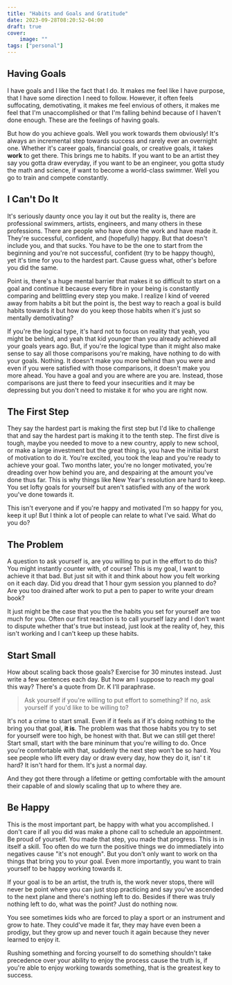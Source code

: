 ```yaml
---
title: "Habits and Goals and Gratitude"
date: 2023-09-28T08:20:52-04:00
draft: true
cover:
    image: ""
tags: ["personal"]
---
```


## Having Goals

I have goals and I like the fact that I do. It makes me feel like I have purpose, that I have some direction I need to follow. However, it often feels suffocating, demotivating, it makes me feel envious of others, it makes me feel that I'm unaccomplished or that I'm falling behind because of I haven't done enough. These are the feelings of having goals.

But how do you achieve goals. Well you work towards them obviously! It's always an incremental step towards success and rarely ever an overnight one. Whether it's career goals, financial goals, or creative goals, it takes **work** to get there. This brings me to habits. If you want to be an artist they say you gotta draw everyday, if you want to be an engineer, you gotta study the math and science, if want to become a world-class swimmer. Well you go to train and compete constantly.

## I Can't Do It

It's seriously daunty once you lay it out but the reality is, there are professional swimmers, artists, engineers, and many others in these professions. There are people who have done the work and have made it. They're successful, confident, and (hopefully) happy. But that doesn't include you, and that sucks. You have to be the one to start from the beginning and you're not successful, confident (try to be happy though), yet it's time for you to the hardest part. Cause guess what, other's before you did the same.

Point is, there's a huge mental barrier that makes it so difficult to start on a goal and continue it because every fibre in your being is constantly comparing and belittling every step you make. I realize I kind of veered away from habits a bit but the point is, the best way to reach a goal is build habits towards it but how do you keep those habits when it's just so mentally demotivating?

If you're the logical type, it's hard not to focus on reality that yeah, you might be behind, and yeah that kid younger than you already achieved all your goals years ago. But, if you're the logical type than it might also make sense to say all those comparisons you're making, have nothing to do with your goals. Nothing. It doesn't make you more behind than you were and even if you were satisfied with those comparisons, it doesn't make you more ahead. You have a goal and you are where are you are. Instead, those comparisons are just there to feed your insecurities and it may be depressing but you don't need to mistake it for who you are right now.

## The First Step

They say the hardest part is making the first step but I'd like to challenge that and say the hardest part is making it to the tenth step. The first dive is tough, maybe you needed to move to a new country, apply to new school, or make a large investment but the great thing is, you have the initial burst of motivation to do it. You're excited, you took the leap and you're ready to achieve your goal. Two months later, you're no longer motivated, you're dreading over how behind you are, and despairing at the amount you've done thus far. This is why things like New Year's resolution are hard to keep. You set lofty goals for yourself but aren't satisfied with any of the work you've done towards it.

This isn't everyone and if you're happy and motivated I'm so happy for you, keep it up! But I think a lot of people can relate to what I've said. What do you do?

## The Problem

A question to ask yourself is, are you willing to put in the effort to do this? You might instantly counter with, of course! This is my goal, I want to achieve it that bad. But just sit with it and think about how you felt working on it each day. Did you dread that 1 hour gym session you planned to do? Are you too drained after work to put a pen to paper to write your dream book?

It just might be the case that you the the habits you set for yourself are too much for you. Often our first reaction is to call yourself lazy and I don't want to dispute whether that's true but instead, just look at the reality of, hey, this isn't working and I can't keep up these habits.

## Start Small

How about scaling back those goals? Exercise for 30 minutes instead. Just write a few sentences each day. But how am I suppose to reach my goal this way? There's a quote from Dr. K I'll paraphrase.

> Ask yourself if you're willing to put effort to something? If no, ask yourself if you'd like to be willing to?

It's not a crime to start small. Even if it feels as if it's doing nothing to the bring you that goal, **it is**. The problem was that those habits you try to set for yourself were too high, be honest with that. But we can still get there! Start small, start with the bare mininum that you're willing to do. Once you're comfortable with that, suddenly the next step won't be so hard. You see people who lift every day or draw every day, how they do it, isn' t it hard? It isn't hard for them. It's just a normal day.

And they got there through a lifetime or getting comfortable with the amount their capable of and slowly scaling that up to where they are.

## Be Happy

This is the most important part, be happy with what you accomplished. I don't care if all you did was make a phone call to schedule an appointment. Be proud of yourself. You made that step, you made that progress. This is in itself a skill. Too often do we turn the positive things we do immediately into negatives cause "it's not enough". But you don't only want to work on tha things that bring you to your goal. Even more importantly, you want to train yourself to be happy working towards it.

If your goal is to be an artist, the truth is, the work never stops, there will never be point where you can just stop practicing and say you've ascended to the next plane and there's nothing left to do. Besides if there was truly nothing left to do, what was the point? Just do nothing now.

You see sometimes kids who are forced to play a sport or an instrument and grow to hate. They could've made it far, they may have even been a prodigy, but they grow up and never touch it again because they never learned to enjoy it.

Rushing something and forcing yourself to do something shouldn't take precedence over your ability to enjoy the process cause the truth is, if you're able to enjoy working towards something, that is the greatest key to success.
